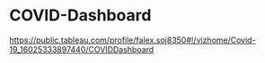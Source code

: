 # COVID-Dashboard
https://public.tableau.com/profile/falex.soj8350#!/vizhome/Covid-19_16025333897440/COVIDDashboard
